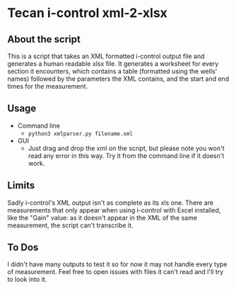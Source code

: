 # Tecan i-control xml-2-xlsx

## About the script

This is a script that takes an XML formatted i-control output file and generates a human readable xlsx file.
It generates a worksheet for every section it encounters, which contains a table (formatted using the wells' names) followed by the parameters the XML contains, and the start and end times for the measurement.


## Usage

- Command line
  - ```python3 xmlparser.py filename.xml```
- GUI
  - Just drag and drop the xml on the script, but please note you won't read any error in this way. Try it from the command line if it doesn't work.


## Limits

Sadly i-control's XML output isn't as complete as its xls one. There are measurements that only appear when using i-control with Excel installed, like the "Gain" value: as it doesn't appear in the XML of the same measurement, the script can't transcribe it.



## To Dos

I didn't have many outputs to test it so for now it may not handle every type of measurement.
Feel free to open issues with files it can't read and I'll try to look into it.
